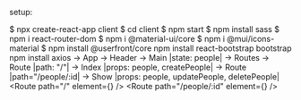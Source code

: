 setup:

$ npx create-react-app client
$ cd client
$ npm start
$ npm install sass
$ npm i react-router-dom
$ npm i @material-ui/core
$ npm i @mui/icons-material
$ npm install @userfront/core
npm install react-bootstrap bootstrap
npm install axios
-> App
  -> Header
  -> Main |state: people|
    -> Routes
      -> Route |path: "/"|
        -> Index |props: people, createPeople|
      -> Route |path="/people/:id|
        -> Show |props: people, updatePeople, deletePeople|
         <Route path="/" element={<People />} />
        <Route path="/people/:id" element={<Show />} />